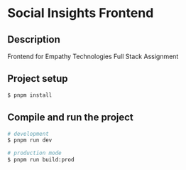 # Social Insights Frontend

## Description

Frontend for Empathy Technologies Full Stack Assignment

## Project setup

```bash
$ pnpm install
```

## Compile and run the project

```bash
# development
$ pnpm run dev

# production mode
$ pnpm run build:prod
```
